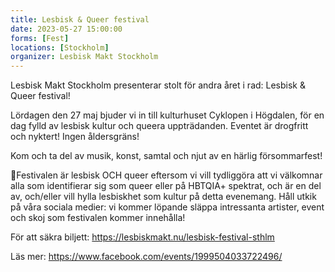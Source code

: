 ```yaml
---
title: Lesbisk & Queer festival
date: 2023-05-27 15:00:00
forms: [Fest]
locations: [Stockholm]
organizer: Lesbisk Makt Stockholm
---
```

Lesbisk Makt Stockholm presenterar stolt för andra året i rad: Lesbisk & Queer festival!

Lördagen den 27 maj bjuder vi in till kulturhuset Cyklopen i Högdalen, för en dag fylld av lesbisk kultur och queera uppträdanden. Eventet är drogfritt och nyktert! Ingen åldersgräns!

Kom och ta del av musik, konst, samtal och njut av en härlig försommarfest!

🌸Festivalen är lesbisk OCH queer eftersom vi vill tydliggöra att vi välkomnar alla som identifierar sig som queer eller på HBTQIA+ spektrat, och är en del av, och/eller vill hylla lesbiskhet som kultur på detta evenemang.
Håll utkik på våra sociala medier: vi kommer löpande släppa intressanta artister, event och skoj som festivalen kommer innehålla!

För att säkra biljett:
https://lesbiskmakt.nu/lesbisk-festival-sthlm

Läs mer: https://www.facebook.com/events/1999504033722496/